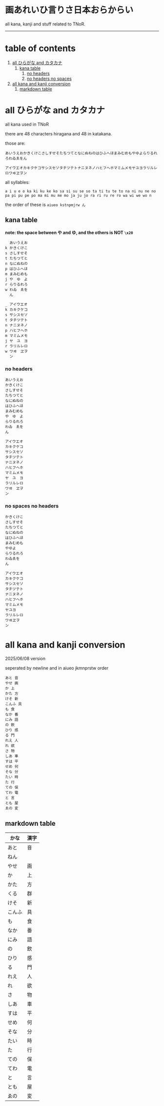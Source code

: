 # 画あれいひ言りさ日本おらからい

all kana, kanji and stuff related to TNoR.

---

# table of contents
1. [all ひらがな and カタカナ](#all-ひらがな-and-カタカナ)
    1. [kana table](#kana-table)
        1. [no headers](#no-headers)
        2. [no headers no spaces](#no-spaces-no-headers)
2. [all kana and kanji conversion](#all-kana-and-kanji-conversion)
    1. [markdown table](#markdown-table)

# all ひらがな and カタカナ
all kana used in TNoR

there are 48 characters hiragana and 48 in katakana.

those are:
```
あいうえおかきくけこさしすせそたちつてとなにぬねのはひふへほまみむめもやゆよらりるれろわゐゑをん
```
```
アイウエオカキクケコサシスセソタチツテトナニヌネノハヒフヘホマミムメモヤユヨラリルレロワヰヱヲン
```

all syllables:
```
a i u e o ka ki ku ke ko sa si su se so ta ti tu te to na ni nu ne no pa pi pu pe po ma mi mu me mo ja ju jo ra ri ru re ro wa wi we wo n
```
the order of these is `aiueo kstnpmjrw ん`

## kana table
**note: the space between や and ゆ, and the others is NOT `\x20`**

```
  あいうえお
k かきくけこ
s さしすせそ
t たちつてと
n なにぬねの
p はひふへほ
m まみむめも
j や　ゆ　よ
r らりるれろ
w わゐ　ゑを
  ん
```

```
_ アイウエオ
k カキクケコ
s サシスセソ
t タチツテト
n ナニヌネノ
p ハヒフヘホ
m マミムメモ
j ヤ　ユ　ヨ
r ラリルレロ
w ワヰ　ヱヲ
  ン
```

### no headers
```
あいうえお
かきくけこ
さしすせそ
たちつてと
なにぬねの
はひふへほ
まみむめも
や　ゆ　よ
らりるれろ
わゐ　ゑを
ん
```

```
アイウエオ
カキクケコ
サシスセソ
タチツテト
ナニヌネノ
ハヒフヘホ
マミムメモ
ヤ　ユ　ヨ
ラリルレロ
ワヰ　ヱヲ
ン
```

### no spaces no headers
```あいうえお
かきくけこ
さしすせそ
たちつてと
なにぬねの
はひふへほ
まみむめも
やゆよ
らりるれろ
わゐゑを
ん
```

```
アイウエオ
カキクケコ
サシスセソ
タチツテト
ナニヌネノ
ハヒフヘホ
マミムメモ
ヤユヨ
ラリルレロ
ワヰヱヲ
ン
```

# all kana and kanji conversion
2025/06/08 version

seperated by newline and in aiueo jkmnprstw order

```
あと 音
やせ 画
か 上
かた 方
けそ 新
こんふ 具
も 食
なか 番
にみ 語
の 飲
ひり 感
る 門
れえ 人
れ 欲
さ 物
しあ 車
すは 平
せめ 何
そな 分
たい 時
た 行
ての 保
てわ 電
と 言
とも 屋
ゑの 変
```

## markdown table
|かな|漢字|
|----|---|
|あと|音|
|ねん||店|
|やせ|画|
|か|上|
|かた|方|
|くる|群|
|けそ|新|
|こんふ|具|
|も|食|
|なか|番|
|にみ|語|
|の|飲|
|ひり|感|
|る|門|
|れえ|人|
|れ|欲|
|さ|物|
|しあ|車|
|すは|平|
|せめ|何|
|そな|分|
|たい|時|
|た|行|
|ての|保|
|てわ|電|
|と|言|
|とも|屋|
|ゑの|変|
